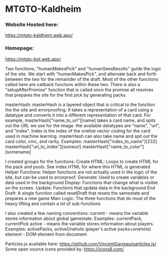 # MTGTO-Kaldheim

### Website Hosted here:
  https://mtgto-kaldheim.web.app/
  
### Homepage:
  https://mtgto-bot.web.app/

Two functions, "humanMakesPick" and "humanSeesResults" guide the logic of the site.  We start with "humanMakesPick", 
and alternate back and forth between the two for the remainder of the draft.  Most of the other functions called here 
are callback functons within these two.  There is also a "setupAfterPromise" function that is called once the promise all 
resolves that prepares the site for the first pick by generating packs.

masterHash:
  masterHash is a layered object that is critical to the function the the site and errorproofing.  It takes a representation of
  a card using a datatype and converts it into a different representation of that card.  For example, masterHash["name_to_url"][name]
  takes a card name, and spits out the URL we use for the image.  the available datatypes are "name", "url", and "index".  Index
  is the index of the onehot vector coding for the card used in machine learning.  masterHash can also take name and spit out the card
  color, cmc, and rarity.  Examples:
    masterHash["index_to_name"][232]
    masterHash["url_to_index"][someurl]
    masterHash["name_to_color"][somename]

I created groups for the functions:
  Create HTML:  Loops to create HTML for the pack and pools.  See index.HTML for where this HTML is generated
  Helper Functions:   Helper functions are not actually used in the logic of the site, but can be used to errorproof.
  Generate:  Used to create variables or data used in the background
  Display:  Functions that change what is visible on the screen.
  Update:  Functions that updata data in the background
  End Draft:  A single function called resetDraft that resets the samestate and prepares a new game
  Main Logic:  The three functions that do most of the heavy lifting and contain a lot of sub-functions

I also created a few naming conventions:
  current - means the variable stores information about global gamestate.  Examples:  currentPack, currentPick
  active - means the variable stores information about players.  Examples: activePacks, activeOnehots (player's active packs+onehots)
  element - DOM element from document



Particles.js available here:
https://github.com/VincentGarreau/particles.js/
Some open source icons provided by:
https://icons8.com/
